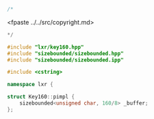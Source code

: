 ```cpp
/*
```
<fpaste ../../src/copyright.md>
```cpp
*/

#include "lxr/key160.hpp"
#include "sizebounded/sizebounded.hpp"
#include "sizebounded/sizebounded.ipp"

#include <cstring>

namespace lxr {

struct Key160::pimpl {
    sizebounded<unsigned char, 160/8> _buffer;
};

```
